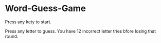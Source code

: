 # Word-Guess-Game

Press any kety to start. 

Press any letter to guess. You have 12 incorrect letter tries bfore losing that round. 
